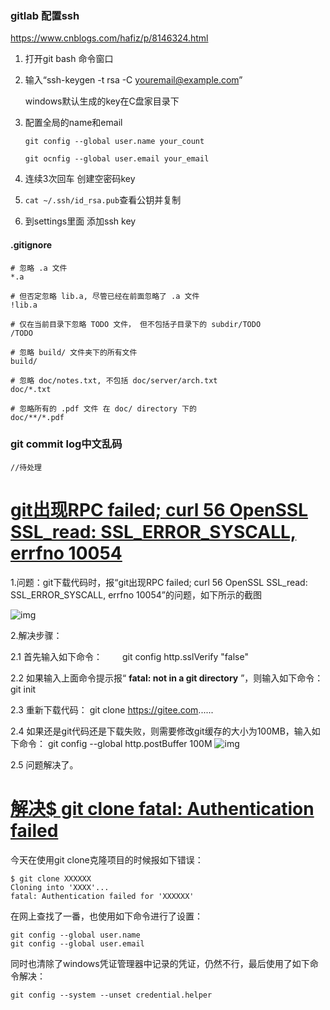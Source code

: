 ### gitlab 配置ssh

https://www.cnblogs.com/hafiz/p/8146324.html

1. 打开git bash 命令窗口

2. 输入“ssh-keygen -t rsa -C [youremail@example.com](mailto:youremail@example.com)”

   windows默认生成的key在C盘家目录下

3. 配置全局的name和email

   `git config --global user.name your_count`

   `git ocnfig --global user.email your_email`

4. 连续3次回车 创建空密码key

5. `cat ~/.ssh/id_rsa.pub`查看公钥并复制

6. 到settings里面 添加ssh key 



#### .gitignore

```
# 忽略 .a 文件
*.a

# 但否定忽略 lib.a, 尽管已经在前面忽略了 .a 文件
!lib.a

# 仅在当前目录下忽略 TODO 文件， 但不包括子目录下的 subdir/TODO
/TODO

# 忽略 build/ 文件夹下的所有文件
build/

# 忽略 doc/notes.txt, 不包括 doc/server/arch.txt
doc/*.txt

# 忽略所有的 .pdf 文件 在 doc/ directory 下的
doc/**/*.pdf
```

### git commit log中文乱码

``` 
//待处理
```

# [git出现RPC failed; curl 56 OpenSSL SSL_read: SSL_ERROR_SYSCALL, errfno 10054](https://www.cnblogs.com/qianshouxiuluo/p/11662616.html)

1.问题：git下载代码时，报“git出现RPC failed; curl 56 OpenSSL SSL_read: SSL_ERROR_SYSCALL, errfno 10054”的问题，如下所示的截图

![img](https://img2018.cnblogs.com/blog/1832793/201910/1832793-20191012165127495-1172697860.png)

 

 2.解决步骤：

2.1 首先输入如下命令： 　　git config http.sslVerify "false"

2.2 如果输入上面命令提示报“ **fatal: not in a git directory** ”，则输入如下命令：git init

2.3 重新下载代码： git clone https://gitee.com......

2.4 如果还是git代码还是下载失败，则需要修改git缓存的大小为100MB，输入如下命令： git config --global http.postBuffer 100M
![img](https://img2018.cnblogs.com/blog/1832793/201910/1832793-20191012165654492-604506312.png)

 

 2.5 问题解决了。



# [解决$ git clone fatal: Authentication failed](https://www.cnblogs.com/zhuzhaoli/p/10687988.html)

今天在使用git clone克隆项目的时候报如下错误：

```
$ git clone XXXXXX
Cloning into 'XXXX'...
fatal: Authentication failed for 'XXXXXX'
```

在网上查找了一番，也使用如下命令进行了设置：

```
git config --global user.name
git config --global user.email
```

同时也清除了windows凭证管理器中记录的凭证，仍然不行，最后使用了如下命令解决：

```
git config --system --unset credential.helper
```